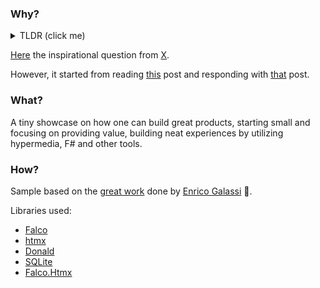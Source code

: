 ### Why?
<details>
<summary>TLDR (click me)</summary>
<img src="./assets/truth.png" />
</details>

[Here](https://twitter.com/HotzWilton/status/1748650234752762364) the inspirational question from [X](https://x.com).

However, it started from reading [this](https://twitter.com/tastapod/status/1748266819570250002) post and responding with [that](https://twitter.com/raimeyuu/status/1748295153238827154) post.

### What?
A tiny showcase on how one can build great products, starting small and focusing on providing value, building neat experiences by utilizing hypermedia, F# and other tools.

### How?

Sample based on the [great work](https://github.com/galassie/FalcoSample) done by [Enrico Galassi](https://github.com/galassie) 🙏.

Libraries used:
* [Falco](https://www.falcoframework.com/)
* [htmx](https://htmx.org/)
* [Donald](https://github.com/pimbrouwers/Donald)
* [SQLite](https://www.sqlite.org/index.html)
* [Falco.Htmx](https://github.com/dpraimeyuu/Falco.Htmx)